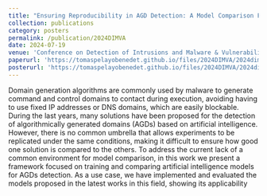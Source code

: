```yaml
---
title: "Ensuring Reproducibility in AGD Detection: A Model Comparison Framework"
collection: publications
category: posters
permalink: /publication/2024DIMVA
date: 2024-07-19
venue: 'Conference on Detection of Intrusions and Malware & Vulnerability Assessment'
paperurl: 'https://tomaspelayobenedet.github.io/files/2024DIMVA/2024dimva_paper.pdf'
posterurl: 'https://tomaspelayobenedet.github.io/files/2024DIMVA/2024dimva_poster.pdf'
---
```


Domain generation algorithms are commonly used by malware to generate command and control domains to contact during execution, avoiding having to use fixed IP addresses or DNS domains, which are easily blockable. During the last years, many solutions have been proposed for the detection of algorithmically generated domains (AGDs) based on artificial intelligence. However, there is no common umbrella that allows experiments to be replicated under the same conditions, making it difficult to ensure how good one solution is compared to the others. To address the current lack of a common environment for model comparison, in this work we present a framework focused on training and comparing artificial intelligence models for AGDs detection. As a use case, we have implemented and evaluated the models proposed in the latest works in this field, showing its applicability